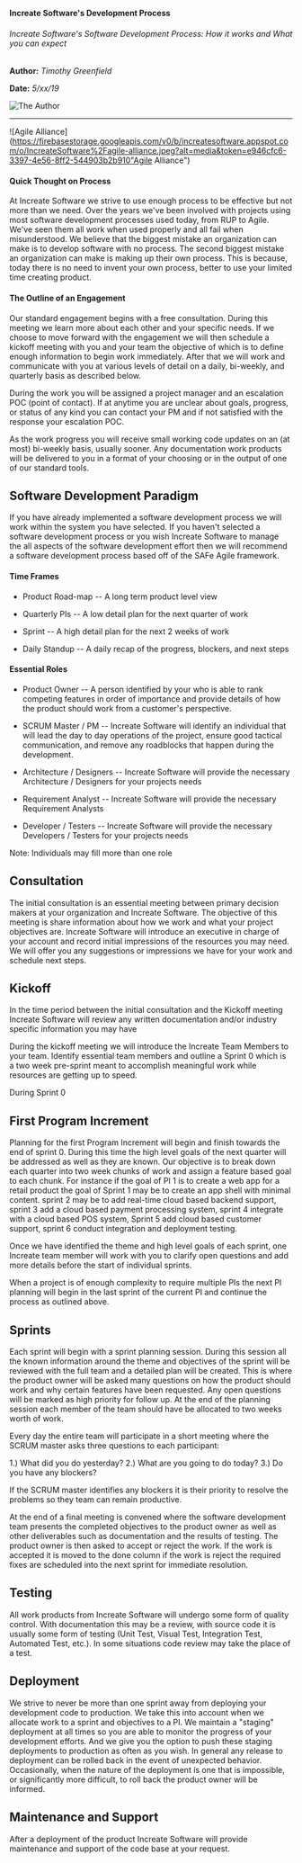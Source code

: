 **Increate Software's Development Process**
###### Increate Software's Software Development Process: How it works and What you can expect ######

<div class="header-columns">
    <div class="header-name-date">

**Author:** *Timothy Greenfield*

**Date:** *5/xx/19*
	</div>
	<div class="header-author-image">

![The Author](https://firebasestorage.googleapis.com/v0/b/increatesoftware.appspot.com/o/IncreateSoftware%2Ftim.jpg?alt=media&token=8a6dbaff-7b83-484f-9be5-b8436b737878 "The Author")
	</div>
</div>

---
![Agile Alliance](https://firebasestorage.googleapis.com/v0/b/increatesoftware.appspot.com/o/IncreateSoftware%2Fagile-alliance.jpeg?alt=media&token=e946cfc6-3397-4e56-8ff2-544903b2b910"Agile Alliance")

#### Quick Thought on Process ####

At Increate Software we strive to use enough process to be effective
but not more than we need.  Over the years we've been involved with
projects using most software development processes used today, from
RUP to Agile.  We've seen them all work when used properly and all
fail when misunderstood.  We believe that the biggest mistake an
organization can make is to develop software with no process.  The
second biggest mistake an organization can make is making up their own
process.  This is because, today there is no need to invent your own
process,  better to use  your limited time creating product. 

#### The Outline of an Engagement ####

Our standard engagement begins with a free consultation.  During this
meeting we learn more about each other and your specific needs.  If we
choose to move forward with the engagement we will then schedule a
kickoff meeting with you and your team the objective of which is to
define enough information to begin work immediately.  After that we
will work and communicate with you at various levels of detail on a
daily, bi-weekly, and quarterly basis as described below.  

During the work you will be assigned a project manager and an
escalation POC (point of contact).  If at anytime you are unclear
about goals, progress, or status of any kind you can contact your PM
and if not satisfied with the response your escalation POC.  

As the work progress you will receive small working code updates on an
(at most) bi-weekly basis, usually sooner.  Any documentation work
products will be delivered to you in a format of your choosing or in
the output of one of our standard tools.  


## Software Development Paradigm ##
If you have already implemented a software development process we will
work within the system you have selected.  If you haven't selected a
software development process or you wish Increate Software to manage
the all aspects of the software development effort then we will
recommend a software development process based off of the SAFe Agile
framework.  


#### Time Frames ####


  * Product Road-map -- A long term product level view

  * Quarterly PIs -- A low detail plan for the next quarter of work

  * Sprint -- A high detail plan for the next 2 weeks of work

  * Daily Standup -- A daily recap of the progress, blockers, and next
steps

#### Essential Roles ####


  * Product Owner -- A person identified by your who is able to rank
competing features in order of importance and provide details of how
the product should work from a customer's perspective.


  * SCRUM Master / PM -- Increate Software will identify an individual
that will lead the day to day operations of the project, ensure good
tactical communication, and remove any roadblocks that happen during
the development.

  * Architecture / Designers -- Increate Software will provide the
necessary Architecture / Designers for your projects needs

  * Requirement Analyst -- Increate Software will provide the necessary
Requirement Analysts 

  * Developer / Testers -- Increate Software will provide the necessary
Developers / Testers for your projects needs

Note: Individuals may fill more than one role

## Consultation ##
The initial consultation is an essential meeting between primary
decision makers at your organization and Increate Software. The
objective of this meeting is share information about how we work and
what your project objectives are. Increate Software will introduce an
executive in charge of your account and record initial impressions of
the resources you may need.  We will offer you any suggestions or
impressions we have for your work and schedule next steps.

## Kickoff ##
In the time period between the initial consultation and the Kickoff
meeting Increate Software will review any written documentation
and/or industry specific information you may have

During the kickoff meeting we will introduce the Increate Team Members
to your team.  Identify essential team members and outline a
Sprint 0 which is a two week pre-sprint meant to accomplish meaningful
work while resources are getting up to speed.

During Sprint 0


## First Program Increment ##

Planning for the first Program Increment will begin and finish towards
the end of sprint 0.  During this time the high level goals of the
next quarter will be addressed as well as they are known. Our
objective is to break down each quarter into two week chunks of work
and assign a feature based goal to each chunk.  For instance if the
goal of PI 1 is to create a web app for a retail product  the goal
of Sprint 1 may be to create an app shell with minimal content.
sprint 2 may be to add real-time cloud based backend support, sprint 3 add a cloud
based payment processing system, sprint 4 integrate with a cloud based
POS system, Sprint 5 add cloud based customer support, sprint 6
conduct integration and deployment testing. 

Once we have identified the theme and high level goals of each sprint,
one Increate team member will work with you to clarify open questions
and add more details before the start of individual sprints.

When a project is of enough complexity to require multiple PIs the
next PI planning will begin in the last sprint of the current PI and
continue the process as outlined above.

## Sprints ##
Each sprint will begin with a sprint planning session.  During this
session all the known information around the theme and objectives of
the sprint will be reviewed with the full team and a detailed plan
will be created.  This is where the product owner will be asked many
questions on how the product should work and why certain features have
been requested.  Any open questions will be marked as high priority
for follow up.  At the end of the planning session each member of
the team should have be allocated to two weeks worth of work.

Every day the entire team will participate in a short meeting where
the SCRUM master asks three questions to each participant:

1.) What did you do yesterday? 
2.) What are you going to do today?
3.) Do you have any blockers?

If the SCRUM master identifies any blockers it is their priority to
resolve the problems so they team can remain productive.

At the end of a final meeting is convened where the software
development team presents the completed objectives to the product
owner as well as other deliverables such as documentation and the
results of testing.  The product owner is then asked to accept or
reject the work.  If the work is accepted it is moved to the done
column if the work is reject the required fixes are scheduled into the
next sprint for immediate resolution.

## Testing ##

All work products from Increate Software will undergo some form of
quality control.  With documentation this may be a review, with source
code it is usually some form of testing (Unit Test, Visual Test,
Integration Test, Automated Test, etc.).  In some situations code
review may take the place of a test.

## Deployment ##

We strive to never be more than one sprint away from deploying your
development code to production.  We take this into account when we
allocate work to a sprint and objectives to a PI.  We maintain a
"staging" deployment at all times so you are able to monitor the
progress of your development efforts.  And we give you the option to
push these staging deployments to production as often as you wish. In
general any release to deployment can be rolled back in the event of
unexpected behavior.  Occasionally, when the nature of the deployment is one
that is impossible, or significantly more difficult, to roll back the
product owner will be informed.

## Maintenance and Support ##

After a deployment of the product Increate Software will provide
maintenance and support of the code base at your request.
